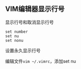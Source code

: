 ## VIM编辑器显示行号
显示行号和取消显示行号
```shell
set number
set nu
set nonu
```

设置永久显示行号

编辑文件`vim ~/.vimrc`，添加set nu